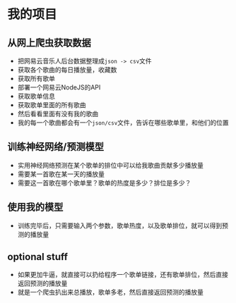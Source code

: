 # 我的项目

## 从网上爬虫获取数据
- 把网易云音乐人后台数据整理成```json -> csv```文件
- 获取各个歌曲的每日播放量，收藏数
- 获取所有歌单
- 部署一个网易云NodeJS的API
- 获取歌单信息
- 获取歌单里面的所有歌曲
- 然后看看里面有没有我的歌曲
- 我的每一个歌曲都会有一个```json/csv```文件，告诉在哪些歌单里，和他们的位置


## 训练神经网络/预测模型
- 实用神经网络预测在某个歌单的排位中可以给我歌曲贡献多少播放量
- 需要某一首歌在某一天的播放量
- 需要这一首歌在哪个歌单里？歌单的热度是多少？排位是多少？


## 使用我的模型
- 训练完毕后，只需要输入两个参数，歌单热度，以及歌单排位，就可以得到预测的播放量

## optional stuff
- 如果更加牛逼，就直接可以扔给程序一个歌单链接，还有歌单排位，然后直接返回预测的播放量
- 就是一个爬虫扒出来总播放，歌单多老，然后直接返回预测的播放量


